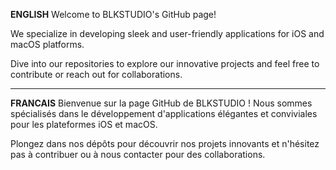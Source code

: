 **ENGLISH**
Welcome to BLKSTUDIO's GitHub page! 

We specialize in developing sleek and user-friendly applications for iOS and macOS platforms. 

Dive into our repositories to explore our innovative projects and feel free to contribute or reach out for collaborations.

- - - - - - - - - - - - - - - - -
**FRANCAIS**
Bienvenue sur la page GitHub de BLKSTUDIO ! 
Nous sommes spécialisés dans le développement d'applications élégantes et conviviales pour les plateformes iOS et macOS. 

Plongez dans nos dépôts pour découvrir nos projets innovants et n'hésitez pas à contribuer ou à nous contacter pour des collaborations.
